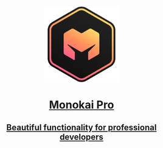 <body>
<div align="center">
<div class="b-header">
<a class="active" href="https://monokai.pro/">
<img width=200 src="./assets/logo.svg" alt="">
<h1>Monokai Pro</h1>
<h2>Beautiful functionality for professional developers</h2>
</a>
</div>
</div>
</body>
